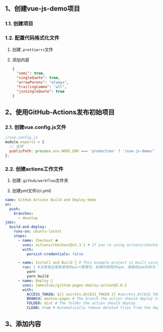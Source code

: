 ## 1、创建vue-js-demo项目

### 1.1. 创建项目

### 1.2. 配置代码格式化文件

 1. 创建`.prettierrc`文件

 2. 添加内容

    ```json
    {
      "semi": true,
      "singleQuote": true,
      "arrowParens": "always",
      "trailingComma": "all",
      "jsxSingleQuote": true
    }
    
    ```

    

## 2、使用GitHub-Actions发布初始项目

### 2.1. 创建vue.config.js文件

```javascript
//vue.config.js
module.exports = {
  // 选项
  publicPath: process.env.NODE_ENV === 'production' ? '/vue-js-demo/' : '/',
};

```

### 2.2. 创建actions工作文件

1.  创建`.github/workflow`文件夹

2.  创建yml文件(ci.yml)

   ```yaml
   name: GitHub Actions Build and Deploy Demo
   on:
     push:
       branches:
         - develop
   jobs:
     build-and-deploy:
       runs-on: ubuntu-latest
       steps:
         - name: Checkout 🛎️
           uses: actions/checkout@v2.3.1 # If you're using actions/checkout@v2 you must set persist-credentials to false in most cases for the deployment to work correctly.
           with:
             persist-credentials: false
   
         - name: Install and Build 🔧 # This example project is built using npm and outputs the result to the 'build' folder. Replace with the commands required to build your project, or remove this step entirely if your site is pre-built.
           run: | #注意我这里是使用的yarn管理包，如果你使用的npm，请换成npm的命令：npm install和npm run build
             yarn
             yarn build
         - name: Deploy 🚀
           uses: JamesIves/github-pages-deploy-action@3.6.2
           with:
             ACCESS_TOKEN: ${{ secrets.ACCESS_TOKEN }} #secrets.ACCESS_TOKEN是项目配置的密钥
             BRANCH: mantou-pages # The branch the action should deploy to.
             FOLDER: dist # The folder the action should deploy.
             CLEAN: true # Automatically remove deleted files from the deploy branch
   
   ```

## 3、添加内容






